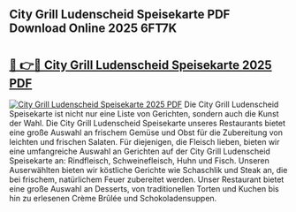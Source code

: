 ## City Grill Ludenscheid Speisekarte PDF Download Online 2025 6FT7K

# <h2><a href="http://gc5fvgr.nevu.top/?p=City+Grill+Ludenscheid+Speisekarte">🔗 👉🔴 City Grill Ludenscheid Speisekarte 2025 PDF</a></h2>

[![City Grill Ludenscheid Speisekarte 2025 PDF](https://i.imgur.com/dBaPXMq.png)](http://gc5fvgr.nevu.top/?p=City+Grill+Ludenscheid+Speisekarte)
Die City Grill Ludenscheid Speisekarte ist nicht nur eine Liste von Gerichten, sondern auch die Kunst der Wahl. Die City Grill Ludenscheid Speisekarte unseres Restaurants bietet eine große Auswahl an frischem Gemüse und Obst für die Zubereitung von leichten und frischen Salaten. Für diejenigen, die Fleisch lieben, bieten wir eine umfangreiche Auswahl an Gerichten auf der City Grill Ludenscheid Speisekarte an: Rindfleisch, Schweinefleisch, Huhn und Fisch. Unseren Auserwählten bieten wir köstliche Gerichte wie Schaschlik und Steak an, die bei frischem, natürlichem Feuer zubereitet werden. Unser Restaurant bietet eine große Auswahl an Desserts, von traditionellen Torten und Kuchen bis hin zu erlesenen Crème Brûlée und Schokoladensuppen.
